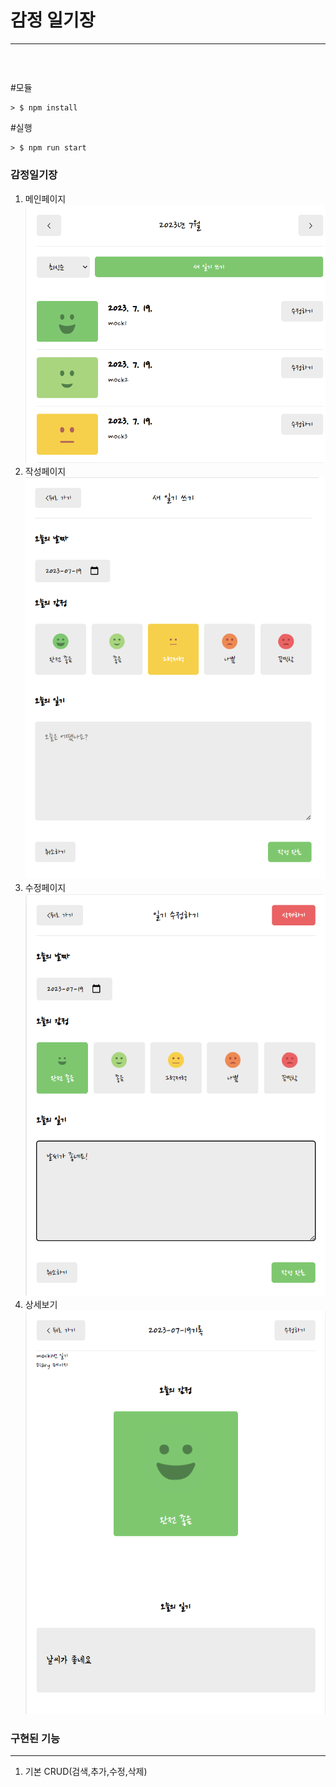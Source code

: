 # 감정 일기장

---

### <br/>


#모듈
```
> $ npm install
```


#실행
```
> $ npm run start
```

### 감정일기장<br/>

1. 메인페이지<br/>
   ![CreatePlan](./img/mainpage.png)
2. 작성페이지<br/>
   ![CreatePlan](./img/newpage.png)
3. 수정페이지<br/>
   ![CreatePlan](./img/editorpage.png)
4. 상세보기<br/>
   ![CreatePlan](./img/viewerpage.png)


### 구현된 기능

---

1. 기본 CRUD(검색,추가,수정,삭제)



